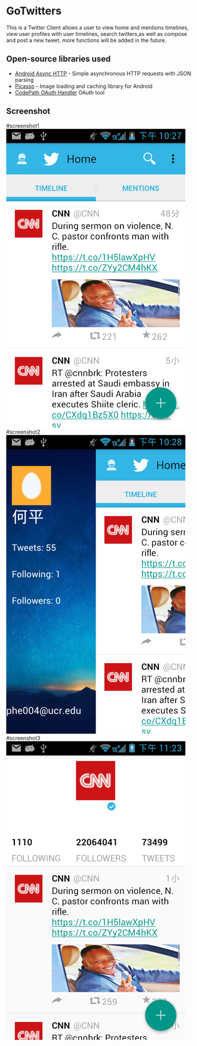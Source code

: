 
# GoTwitters
This is a Twitter Client
allows a user to view home and mentions timelines, view user profiles with user timelines, search twitters,as well as compose and post a new tweet.
more functions will be added in the future.

## Open-source libraries used

- [Android Async HTTP](https://github.com/loopj/android-async-http) - Simple asynchronous HTTP requests with JSON parsing
- [Picasso](http://square.github.io/picasso/) - Image loading and caching library for Android
- [CodePath OAuth Handler](https://github.com/codepath/android-oauth-handler) OAuth tool

## Screenshot
#screenshot1
![screenshot1](https://github.com/PeaceUCR/GoTwitters/blob/master/01.png)
#screenshot2
![screenshot2](https://github.com/PeaceUCR/GoTwitters/blob/master/02.png)
#screenshot3
![screenshot2](https://github.com/PeaceUCR/GoTwitters/blob/master/03.png)
